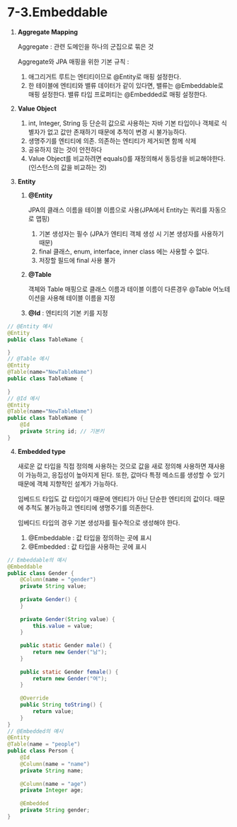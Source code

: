 # 7-3.Embeddable

1.  **Aggregate Mapping**

    Aggregate : 관련 도메인을 하나의 군집으로 묶은 것

    Aggregate와 JPA 매핑을 위한 기본 규칙 :

    1. 애그리거트 루트는 엔티티이므로 @Entity로 매핑 설정한다.
    2. 한 테이블에 엔티티와 밸류 데이터가 같이 있다면, 밸류는 @Embeddable로 매핑 설정한다. 밸류 타입 프로퍼티는 @Embedded로 매핑 설정한다.
2. **Value Object**
   1. int, Integer, String 등 단순히 값으로 사용하는 자바 기본 타입이나 객체로 식별자가 없고 값만 존재하기 때문에 추적이 변경 시  불가능하다.
   2. 생명주기를 엔티티에 의존. 의존하는 엔티티가 제거되면 함께 삭제
   3. 공유하지 않는 것이 안전하다
   4. Value Object를 비교하려면  equals()를 재정의해서 동등성을 비교해야한다.(인스턴스의 값을 비교하는 것)
3. **Entity**
   1.  **@Entity**&#x20;

       JPA의 클래스 이름을 테이블 이름으로 사용(JPA에서 Entity는 쿼리를 자동으로 맵핑)

       1. 기본 생성자는 필수 (JPA가 엔티티 객체 생성 시 기본 생성자를 사용하기 때문)
       2. final 클래스, enum, interface, inner class 에는 사용할 수 없다.
       3. 저장할 필드에 final 사용 불가


   2.  **@Table**&#x20;

       객체와 Table 매핑으로 클래스 이름과 테이블 이름이 다른경우 @Table 어노테이션을 사용해 테이블 이름을 지정
   3. **@Id** : 엔티티의 기본 키를 지정

```java
// @Entity 예시
@Entity 
public class TableName { 

}
// @Table 예시
@Entity 
@Table(name="NewTableName") 
public class TableName {
    
}
// @Id 예시
@Entity 
@Table(name="NewTableName") 
public class TableName { 
    @Id 
    private String id; // 기본키 
}
```

4.  **Embedded type**&#x20;

    새로운 값 타입을 직접 정의해 사용하는 것으로 값을 새로 정의해 사용하면 재사용이 가능하고, 응집성이 높아지게 된다. 또한, 값마다 특정 메소드를 생성할 수 있기 때문에 객체 지향적인 설계가 가능하다.

    임베드드 타입도 값 타입이기 때문에 엔티티가 아닌 단순한 엔티티의 값이다. 때문에 추척도 불가능하고 엔티티에 생명주기를 의존한다.

    임베디드 타입의 경우 기본 생성자를 필수적으로 생성해야 한다.

    1. @Embeddable : 값 타입을 정의하는 곳에 표시
    2. @Embedded : 값 타입을 사용하는 곳에 표시

```java
// Embeddable의 예시
@Embeddable
public class Gender {
	@Column(name = "gender")
	private String value;
	
	private Gender() {
	}
	
	private Gender(String value) {
		this.value = value;
	}
	
	public static Gender male() {
		return new Gender("남");
	}
	
	public static Gender female() {
		return new Gender("여");
	}
	
	@Override
	public String toString() {
		return value;
	}
}
// @Embedded의 예시
@Entity
@Table(name = "people")
public class Person {
	@Id
	@Column(name = "name")
	private String name;
	
	@Column(name = "age")
	private Integer age;
	
	@Embedded
	private String gender;
}
```

